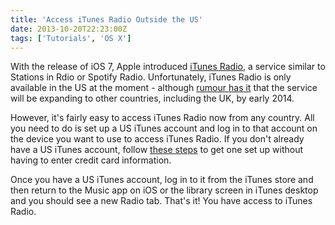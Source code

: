 ```yaml
---
title: 'Access iTunes Radio Outside the US'
date: 2013-10-20T22:23:00Z
tags: ['Tutorials', 'OS X']
---
```


With the release of iOS 7, Apple introduced
[iTunes Radio](http://www.apple.com/itunes/itunes-radio/), a service similar to
Stations in Rdio or Spotify Radio. Unfortunately, iTunes Radio is only available
in the US at the moment - although
[rumour has it](http://www.macrumors.com/2013/10/07/apple-to-expand-itunes-radio-to-u-k-canada-australia-new-zealand-and-more-by-early-2014/)
that the service will be expanding to other countries, including the UK, by
early 2014.

However, it's fairly easy to access iTunes Radio now from any country. All you
need to do is set up a US iTunes account and log in to that account on the
device you want to use to access iTunes Radio. If you don't already have a US
iTunes account, follow
[these steps](http://www.makeuseof.com/tag/create-itunes-account-access-usonly-contents-credit-card/)
to get one set up without having to enter credit card information.

Once you have a US iTunes account, log in to it from the iTunes store and then
return to the Music app on iOS or the library screen in iTunes desktop and you
should see a new Radio tab. That's it! You have access to iTunes Radio.
